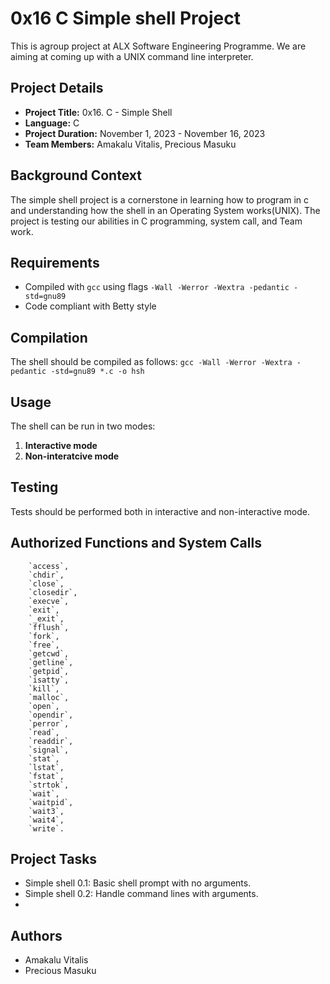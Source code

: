 # 0x16 C Simple shell Project
This is agroup project at ALX Software Engineering Programme. We are  aiming at coming up with a UNIX command line interpreter.

## Project Details
- **Project Title:** 0x16. C - Simple Shell
- **Language:** C
- **Project Duration:** November 1, 2023 - November 16, 2023
- **Team Members:** Amakalu Vitalis, Precious Masuku

## Background Context
The simple shell project is a cornerstone in learning how to program in c and understanding how the shell in an Operating System works(UNIX).
The project is testing our abilities in C programming, system call, and Team work.

## Requirements
- Compiled with `gcc` using flags `-Wall -Werror -Wextra -pedantic -std=gnu89`
- Code compliant with Betty style

## Compilation
The shell should be compiled as follows:
 `gcc -Wall -Werror -Wextra -pedantic -std=gnu89 *.c -o hsh`



## Usage
The shell can be run in two modes:
1. **Interactive mode**
2. **Non-interatcive mode**


## Testing
Tests should be performed both in interactive and non-interactive mode.

## Authorized Functions and System Calls
        `access`, 
        `chdir`,
        `close`, 
        `closedir`,
        `execve`,
        `exit`,
        `_exit`,
        `fflush`,
        `fork`,
        `free`,
        `getcwd`,
        `getline`,
        `getpid`,
        `isatty`,
        `kill`,
        `malloc`,
        `open`,
        `opendir`,
        `perror`,
        `read`,
        `readdir`,
        `signal`,
        `stat`,
        `lstat`,
        `fstat`,
        `strtok`,
        `wait`,
        `waitpid`,
        `wait3`,
        `wait4`,
        `write`.

## Project Tasks
- Simple shell 0.1: Basic shell prompt with no arguments.
- Simple shell 0.2: Handle command lines with arguments.
-

## Authors
- Amakalu Vitalis
- Precious Masuku


